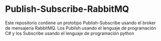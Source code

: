 # Publish-Subscribe-RabbitMQ
Este repositorio contiene un prototipo Publish-Subscribe usando el broker de mensajería RabbitMQ. Los Publish usando el lenguaje de programación C# y los Subscribe usando el lenguaje de programación python
